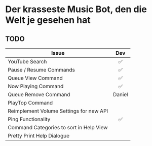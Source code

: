 # Der krasseste Music Bot, den die Welt je gesehen hat
## TODO
| Issue                                   | Dev                |
|-----------------------------------------|:------------------:|
| YouTube Search                          | :white_check_mark: |
| Pause / Resume Commands                 | :white_check_mark: |
| Queue View Command                      | :white_check_mark: |
| Now Playing Command                     | :white_check_mark: |
| Queue Remove Command                    | Daniel             |
| PlayTop Command                         |                    |
| Reimplement Volume Settings for new API |                    |
| Ping Functionality                      | :white_check_mark: |
| Command Categories to sort in Help View |                    |
| Pretty Print Help Dialogue              |                    |
